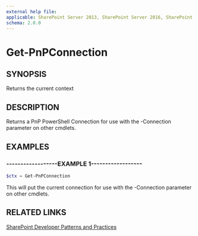 ```yaml
---
external help file:
applicable: SharePoint Server 2013, SharePoint Server 2016, SharePoint Server 2019, SharePoint Online
schema: 2.0.0
---
```

# Get-PnPConnection

## SYNOPSIS
Returns the current context

## DESCRIPTION
Returns a PnP PowerShell Connection for use with the -Connection parameter on other cmdlets.

## EXAMPLES

### ------------------EXAMPLE 1------------------
```powershell
$ctx = Get-PnPConnection
```

This will put the current connection for use with the -Connection parameter on other cmdlets.

## RELATED LINKS

[SharePoint Developer Patterns and Practices](http://aka.ms/sppnp)